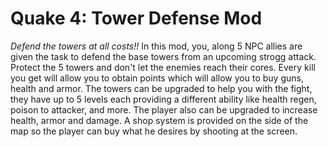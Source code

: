 # Quake 4: Tower Defense Mod

_Defend the towers at all costs!!_ In this mod, you, along 5 NPC allies are given the task to defend the base towers from an upcoming strogg attack. Protect the 5 towers and don't let the enemies reach their cores. Every kill you get will allow you to obtain points which will allow you to buy guns, health and armor. The towers can be upgraded to help you with the fight, they have up to 5 levels each providing a different ability like health regen, poison to attacker, and more. The player also can be upgraded to increase health, armor and damage. A shop system is provided on the side of the map so the player can buy what he desires by shooting at the screen.
